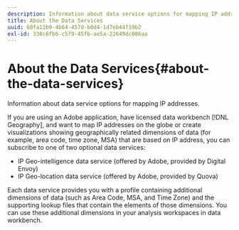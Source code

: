 ```yaml
---
description: Information about data service options for mapping IP addresses.
title: About the Data Services
uuid: 60fa12b9-4b64-457d-b0d4-1d7eb44f19b2
exl-id: 330c6fb6-c579-45fb-ae5a-22649dc006aa
---
```

# About the Data Services{#about-the-data-services}

Information about data service options for mapping IP addresses.

If you are using an Adobe application, have licensed data workbench [!DNL Geography], and want to map IP addresses on the globe or create visualizations showing geographically related dimensions of data (for example, area code, time zone, MSA) that are based on IP address, you can subscribe to one of two optional data services:

* IP Geo-intelligence data service (offered by Adobe, provided by Digital Envoy) 
* IP Geo-location data service (offered by Adobe, provided by Quova)

Each data service provides you with a profile containing additional dimensions of data (such as Area Code, MSA, and Time Zone) and the supporting lookup files that contain the elements of those dimensions. You can use these additional dimensions in your analysis workspaces in data workbench.
